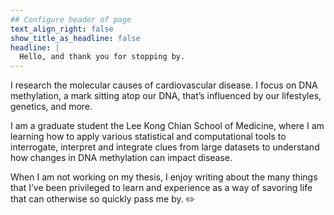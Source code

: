 ```yaml
---
## Configure header of page
text_align_right: false
show_title_as_headline: false
headline: |
  Hello, and thank you for stopping by. 
---
```


<!-- this is a subheadline -->
I research the molecular causes of cardiovascular disease. I focus on DNA methylation, a mark sitting atop our DNA, that’s influenced by our lifestyles, genetics, and more. 

I am a graduate student the Lee Kong Chian School of Medicine, where I am learning how to apply various statistical and computational tools to interrogate, interpret and integrate clues from large datasets to understand how changes in DNA methylation can impact disease. 

When I am not working on my thesis, I enjoy writing about the many things that I’ve been privileged to learn and experience as a way of savoring life that can otherwise so quickly pass me by. ✏️